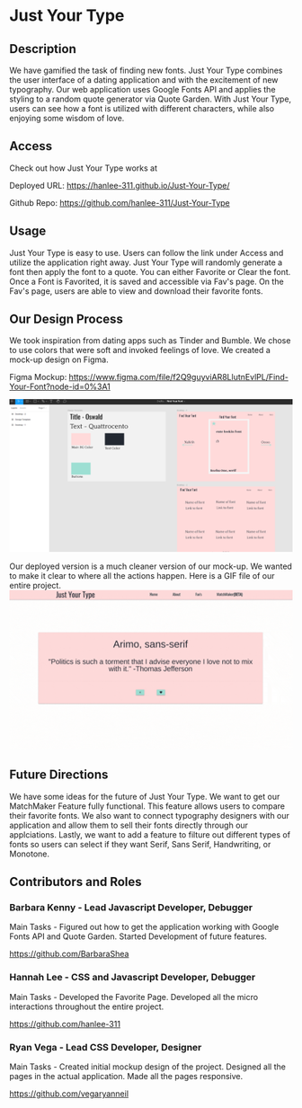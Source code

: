 # Just Your Type

## Description

We have gamified the task of finding new fonts. Just Your Type combines the user interface of a dating application and with the excitement of new typography. Our web application uses Google Fonts API and applies the styling to a random quote generator via Quote Garden. With Just Your Type, users can see how a font is utilized with different characters, while also enjoying some wisdom of love. 

## Access

Check out how Just Your Type works at

Deployed URL: https://hanlee-311.github.io/Just-Your-Type/

Github Repo: https://github.com/hanlee-311/Just-Your-Type

## Usage

Just Your Type is easy to use. Users can follow the link under Access and utilize the application right away. Just Your Type will randomly generate a font then apply the font to a quote. You can either Favorite or Clear the font. Once a Font is Favorited, it is saved and accessible via Fav's page. On the Fav's page, users are able to view and download their favorite fonts.


## Our Design Process

We took inspiration from dating apps such as Tinder and Bumble. We chose to use colors that were soft and invoked feelings of love. We created a mock-up design on Figma.

Figma Mockup: https://www.figma.com/file/f2Q9guyviAR8LlutnEvlPL/Find-Your-Font?node-id=0%3A1

![FigmaDesign](assets/images/figmaFYF.png)

Our deployed version is a much cleaner version of our mock-up. We wanted to make it clear to where all the actions happen. Here is a GIF file of our entire project.
![ActualDesign](assets/images/JYTGIF.gif)

## Future Directions

We have some ideas for the future of Just Your Type. We want to get our MatchMaker Feature fully functional. This feature allows users to compare their favorite fonts. We also want to connect typography designers with our application and allow them to sell their fonts directly through our applciations. Lastly, we want to add a feature to filture out different types of fonts so users can select if they want Serif, Sans Serif, Handwriting, or Monotone.

## Contributors and Roles

### Barbara Kenny - Lead Javascript Developer, Debugger

Main Tasks - Figured out how to get the application working with Google Fonts API and Quote Garden. Started Development of future features.

https://github.com/BarbaraShea


### Hannah Lee - CSS and Javascript Developer, Debugger

Main Tasks - Developed the Favorite Page. Developed all the micro interactions throughout the entire project.

https://github.com/hanlee-311


### Ryan Vega - Lead CSS Developer, Designer

Main Tasks - Created initial mockup design of the project. Designed all the pages in the actual application. Made all the pages responsive.

https://github.com/vegaryanneil
